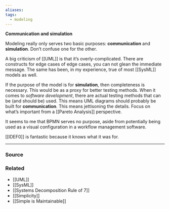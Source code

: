 ```yaml
---
aliases: 
tags:
  - modeling
---
```

**Communication and simulation**

Modeling really only serves two basic purposes: **communication** and **simulation**. Don’t confuse one for the other.

A big criticism of [[UML]] is that it’s overly-complicated. There are constructs for edge cases of edge cases, you can not glean the immediate message. The same has been, in my experience, true of most [[SysML]] models as well.

If the purpose of the model is for **simulation**, then completeness is necessary. This would be as a proxy for better testing methods. When it comes to *software development*, there are actual testing methods that can be (and should be) used. This means UML diagrams should probably be built for **************************communication**************************. This means jettisoning the details. Focus on what’s important from a [[Pareto Analysis]] perspective. 

It seems to me that BPMN serves no purpose, aside from potentially being used as a visual configuration in a workflow management software.

[[IDEF0]] is fantastic because it knows what it was for.

---

### Source


### Related
- [[UML]] 
- [[SysML]] 
- [[Systems Decomposition Rule of 7]] 
- [[Simplicity]] 
- [[Simple is Maintainable]]